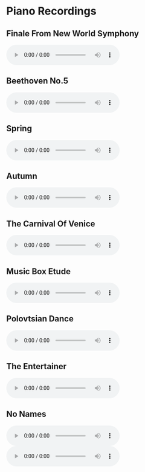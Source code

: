 # Piano Recordings

## Finale From New World Symphony

<audio controls>
  <source src="../recordings/finale-from-new-world-symphony.mp3" type="audio/mpeg">
</audio>

## Beethoven No.5

<audio controls>
  <source src="../recordings/beethoven-no.5.mp3" type="audio/mpeg">
</audio>

## Spring

<audio controls>
  <source src="../recordings/spring.mp3" type="audio/mpeg">
</audio>

## Autumn

<audio controls>
  <source src="../recordings/autumn.mp3" type="audio/mpeg">
</audio>

## The Carnival Of Venice

<audio controls>
  <source src="../recordings/the-carnival-of-venice.mp3" type="audio/mpeg">
</audio>

## Music Box Etude

<audio controls>
  <source src="../recordings/music-box-etude.mp3" type="audio/mpeg">
</audio>

## Polovtsian Dance

<audio controls>
  <source src="../recordings/polovtsian-dance.mp3" type="audio/mpeg">
</audio>

## The Entertainer

<audio controls>
  <source src="../recordings/the-entertainer.mp3" type="audio/mpeg">
</audio>

## No Names

<audio controls>
  <source src="../recordings/0.mp3" type="audio/mpeg">
</audio>

<audio controls>
  <source src="../recordings/1.mp3" type="audio/mpeg">
</audio>
